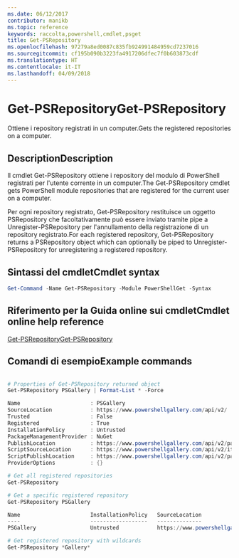 ```yaml
---
ms.date: 06/12/2017
contributor: manikb
ms.topic: reference
keywords: raccolta,powershell,cmdlet,psget
title: Get-PSRepository
ms.openlocfilehash: 97279a8ed0087c835fb924991484959cd7237016
ms.sourcegitcommit: cf195b090b3223fa4917206dfec7f0b603873cdf
ms.translationtype: HT
ms.contentlocale: it-IT
ms.lasthandoff: 04/09/2018
---
```

# <a name="get-psrepository"></a><span data-ttu-id="f4217-103">Get-PSRepository</span><span class="sxs-lookup"><span data-stu-id="f4217-103">Get-PSRepository</span></span>

<span data-ttu-id="f4217-104">Ottiene i repository registrati in un computer.</span><span class="sxs-lookup"><span data-stu-id="f4217-104">Gets the registered repositories on a computer.</span></span>

## <a name="description"></a><span data-ttu-id="f4217-105">Description</span><span class="sxs-lookup"><span data-stu-id="f4217-105">Description</span></span>

<span data-ttu-id="f4217-106">Il cmdlet Get-PSRepository ottiene i repository del modulo di PowerShell registrati per l'utente corrente in un computer.</span><span class="sxs-lookup"><span data-stu-id="f4217-106">The Get-PSRepository cmdlet gets PowerShell module repositories that are registered for the current user on a computer.</span></span>

<span data-ttu-id="f4217-107">Per ogni repository registrato, Get-PSRepository restituisce un oggetto PSRepository che facoltativamente può essere inviato tramite pipe a Unregister-PSRepository per l'annullamento della registrazione di un repository registrato.</span><span class="sxs-lookup"><span data-stu-id="f4217-107">For each registered repository, Get-PSRepository returns a PSRepository object which can optionally be piped to Unregister-PSRepository for unregistering a registered repository.</span></span>

## <a name="cmdlet-syntax"></a><span data-ttu-id="f4217-108">Sintassi del cmdlet</span><span class="sxs-lookup"><span data-stu-id="f4217-108">Cmdlet syntax</span></span>
```powershell
Get-Command -Name Get-PSRepository -Module PowerShellGet -Syntax
```

## <a name="cmdlet-online-help-reference"></a><span data-ttu-id="f4217-109">Riferimento per la Guida online sui cmdlet</span><span class="sxs-lookup"><span data-stu-id="f4217-109">Cmdlet online help reference</span></span>

[<span data-ttu-id="f4217-110">Get-PSRepository</span><span class="sxs-lookup"><span data-stu-id="f4217-110">Get-PSRepository</span></span>](http://go.microsoft.com/fwlink/?LinkID=517127)

## <a name="example-commands"></a><span data-ttu-id="f4217-111">Comandi di esempio</span><span class="sxs-lookup"><span data-stu-id="f4217-111">Example commands</span></span>

```powershell

# Properties of Get-PSRepository returned object
Get-PSRepository PSGallery | Format-List * -Force

Name                      : PSGallery
SourceLocation            : https://www.powershellgallery.com/api/v2/
Trusted                   : False
Registered                : True
InstallationPolicy        : Untrusted
PackageManagementProvider : NuGet
PublishLocation           : https://www.powershellgallery.com/api/v2/package/
ScriptSourceLocation      : https://www.powershellgallery.com/api/v2/items/psscript/
ScriptPublishLocation     : https://www.powershellgallery.com/api/v2/package/
ProviderOptions           : {}

# Get all registered repositories
Get-PSRepository

# Get a specific registered repository
Get-PSRepository PSGallery

Name                      InstallationPolicy   SourceLocation
----                      ------------------   --------------
PSGallery                 Untrusted            https://www.powershellgallery.com/api/v2/

# Get registered repository with wildcards
Get-PSRepository *Gallery*

```